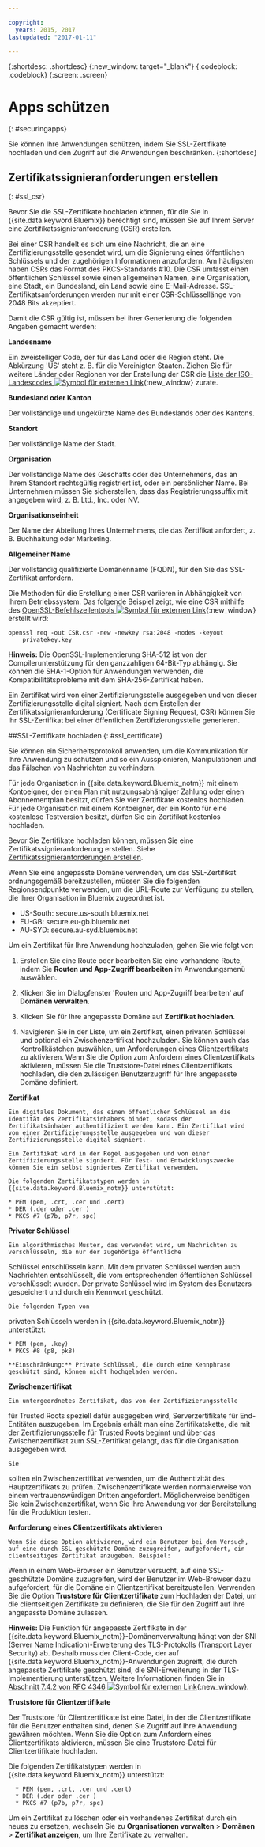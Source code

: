 ```yaml
---

copyright:
  years: 2015, 2017
lastupdated: "2017-01-11"

---
```



{:shortdesc: .shortdesc}
{:new_window: target="_blank"}
{:codeblock: .codeblock}
{:screen: .screen}

# Apps schützen
{: #securingapps}


Sie können Ihre Anwendungen schützen, indem Sie SSL-Zertifikate hochladen und den Zugriff auf die Anwendungen beschränken.
{:shortdesc}

## Zertifikatssignieranforderungen erstellen
{: #ssl_csr}

Bevor Sie die SSL-Zertifikate hochladen können, für die Sie in {{site.data.keyword.Bluemix}} berechtigt sind, müssen Sie auf
Ihrem Server eine Zertifikatssignieranforderung (CSR) erstellen.

Bei einer CSR handelt es sich um eine Nachricht, die an eine Zertifizierungsstelle
gesendet wird, um die Signierung eines öffentlichen Schlüssels und der zugehörigen Informationen
anzufordern. Am häufigsten haben CSRs das Format des PKCS-Standards #10. Die CSR umfasst einen öffentlichen Schlüssel
sowie einen allgemeinen Namen, eine Organisation, eine Stadt, ein Bundesland, ein Land sowie eine E-Mail-Adresse. SSL-Zertifikatsanforderungen
werden nur mit einer CSR-Schlüssellänge von 2048 Bits akzeptiert.

Damit die CSR gültig ist, müssen bei ihrer Generierung die folgenden Angaben gemacht werden:

**Landesname**

  Ein zweistelliger Code, der für das Land oder die Region steht. Die Abkürzung 'US' steht z. B. für die Vereinigten Staaten. Ziehen Sie für weitere Länder oder Regionen vor der Erstellung der CSR die [Liste der ISO-Landescodes ![Symbol für externen Link](../icons/launch-glyph.svg)](https://www.iso.org/obp/ui/#search){:new_window} zurate.

**Bundesland oder Kanton**

  Der vollständige und ungekürzte Name des Bundeslands oder des Kantons.

**Standort**

  Der vollständige Name der Stadt.

**Organisation**

  Der vollständige Name des Geschäfts oder des Unternehmens, das an Ihrem Standort rechtsgültig registriert ist,
oder ein persönlicher Name. Bei Unternehmen müssen Sie sicherstellen, dass das Registrierungssuffix mit angegeben wird, z. B. Ltd., Inc. oder NV.

**Organisationseinheit**

  Der Name der Abteilung Ihres Unternehmens, die das Zertifikat anfordert, z. B.
Buchhaltung oder Marketing.

**Allgemeiner Name**

  Der vollständig qualifizierte Domänenname (FQDN), für den Sie das SSL-Zertifikat anfordern.

Die Methoden für die Erstellung einer CSR variieren in Abhängigkeit von Ihrem Betriebssystem. Das folgende Beispiel zeigt, wie eine CSR mithilfe des [OpenSSL-Befehlszeilentools ![Symbol für externen Link](../icons/launch-glyph.svg)](http://www.openssl.org/){:new_window} erstellt wird:

```
openssl req -out CSR.csr -new -newkey rsa:2048 -nodes -keyout
    privatekey.key
```

**Hinweis:** Die OpenSSL-Implementierung SHA-512 ist von der Compilerunterstützung für den ganzzahligen 64-Bit-Typ abhängig. Sie können die SHA-1-Option für Anwendungen verwenden, die Kompatibilitätsprobleme mit dem SHA-256-Zertifikat haben.

Ein Zertifikat wird von einer Zertifizierungsstelle ausgegeben und von dieser Zertifizierungsstelle digital signiert. Nach dem Erstellen der Zertifikatssignieranforderung (Certificate Signing Request, CSR) können Sie Ihr SSL-Zertifikat bei einer öffentlichen Zertifizierungsstelle generieren.

##SSL-Zertifikate hochladen
{: #ssl_certificate}

Sie können ein Sicherheitsprotokoll anwenden, um die Kommunikation für Ihre Anwendung zu schützen und so ein Ausspionieren, Manipulationen und das
Fälschen von Nachrichten zu verhindern.

Für jede Organisation in {{site.data.keyword.Bluemix_notm}} mit einem Kontoeigner, der einen Plan mit
nutzungsabhängiger Zahlung oder einen Abonnementplan besitzt, dürfen Sie vier Zertifikate kostenlos hochladen. Für jede Organisation mit einem
Kontoeigner, der ein Konto für eine kostenlose Testversion besitzt, dürfen Sie ein Zertifikat kostenlos hochladen.

Bevor Sie Zertifikate hochladen können,
müssen Sie eine Zertifikatssignieranforderung erstellen. Siehe [Zertifikatssignieranforderungen erstellen](#ssl_csr).

Wenn Sie eine angepasste Domäne verwenden, um das SSL-Zertifikat ordnungsgemäß bereitzustellen, müssen Sie die folgenden Regionsendpunkte verwenden, um die URL-Route zur Verfügung zu stellen, die Ihrer Organisation in Bluemix zugeordnet ist.

  * US-South: secure.us-south.bluemix.net
  * EU-GB: secure.eu-gb.bluemix.net
  * AU-SYD: secure.au-syd.bluemix.net


Um ein Zertifikat für Ihre Anwendung hochzuladen, gehen Sie wie folgt vor:

1. Erstellen Sie eine Route oder bearbeiten Sie eine vorhandene Route, indem Sie **Routen und App-Zugriff bearbeiten** im Anwendungsmenü auswählen.

2. Klicken Sie im Dialogfenster 'Routen und App-Zugriff bearbeiten' auf **Domänen verwalten**.

3. Klicken Sie für Ihre angepasste Domäne auf **Zertifikat hochladen**.

4. Navigieren Sie in der Liste, um ein Zertifikat, einen privaten Schlüssel und optional ein Zwischenzertifikat hochzuladen. Sie können auch das Kontrollkästchen auswählen, um Anforderungen eines Clientzertifikats zu aktivieren. Wenn Sie die Option zum Anfordern eines Clientzertifikats aktivieren, müssen Sie die Truststore-Datei eines Clientzertifikats hochladen, die den zulässigen Benutzerzugriff für Ihre angepasste Domäne definiert.

  **Zertifikat**

    Ein digitales Dokument, das einen öffentlichen Schlüssel an die Identität des Zertifikatsinhabers bindet, sodass der Zertifikatsinhaber authentifiziert werden kann. Ein Zertifikat wird von einer Zertifizierungsstelle ausgegeben und von dieser Zertifizierungsstelle digital signiert.

    Ein Zertifikat wird in der Regel ausgegeben und von einer Zertifizierungsstelle signiert. Für Test- und Entwicklungszwecke können Sie ein selbst signiertes Zertifikat verwenden.

    Die folgenden Zertifikatstypen werden in {{site.data.keyword.Bluemix_notm}} unterstützt:

	* PEM (pem, .crt, .cer und .cert)
	* DER (.der oder .cer )
	* PKCS #7 (p7b, p7r, spc)

  **Privater Schlüssel**

    Ein algorithmisches Muster, das verwendet wird, um Nachrichten zu verschlüsseln, die nur der zugehörige öffentliche
Schlüssel entschlüsseln kann. Mit dem privaten Schlüssel werden auch Nachrichten entschlüsselt, die vom entsprechenden öffentlichen Schlüssel
verschlüsselt wurden. Der private Schlüssel wird im System des Benutzers gespeichert und durch ein Kennwort geschützt.

    Die folgenden Typen von
privaten Schlüsseln werden in
{{site.data.keyword.Bluemix_notm}} unterstützt:

    * PEM (pem, .key)
    * PKCS #8 (p8, pk8)

    **Einschränkung:** Private Schlüssel, die durch eine Kennphrase geschützt sind, können nicht hochgeladen werden.

  **Zwischenzertifikat**

    Ein untergeordnetes Zertifikat, das von der Zertifizierungsstelle
für Trusted Roots speziell dafür ausgegeben wird, Serverzertifikate für End-Entitäten auszugeben. Im Ergebnis erhält man eine Zertifikatskette, die mit der
Zertifizierungsstelle für Trusted Roots beginnt und über das Zwischenzertifikat zum SSL-Zertifikat gelangt, das für die Organisation ausgegeben wird.

    Sie
sollten ein Zwischenzertifikat verwenden, um die Authentizität des Hauptzertifikats zu prüfen. Zwischenzertifikate werden normalerweise von einem vertrauenswürdigen
Dritten angefordert. Möglicherweise benötigen Sie kein Zwischenzertifikat, wenn Sie Ihre Anwendung vor der Bereitstellung für die Produktion
testen.

  **Anforderung eines Clientzertifikats aktivieren**

    Wenn Sie diese Option aktivieren, wird ein Benutzer bei dem Versuch, auf eine durch SSL geschützte Domäne zuzugreifen, aufgefordert, ein clientseitiges Zertifikat anzugeben. Beispiel:
Wenn in einem Web-Browser ein Benutzer versucht, auf eine SSL-geschützte Domäne zuzugreifen, wird der
Benutzer im Web-Browser dazu aufgefordert, für die Domäne ein Clientzertifikat bereitzustellen. Verwenden Sie die Option **Truststore für Clientzertifikate** zum Hochladen der Datei, um die clientseitigen Zertifikate zu definieren, die Sie für den Zugriff auf Ihre angepasste Domäne zulassen.

  **Hinweis:** Die Funktion für angepasste Zertifikate in der {{site.data.keyword.Bluemix_notm}}-Domänenverwaltung hängt von der SNI (Server Name Indication)-Erweiterung des TLS-Protokolls (Transport Layer Security) ab. Deshalb muss der Client-Code, der auf {{site.data.keyword.Bluemix_notm}}-Anwendungen zugreift, die durch angepasste Zertifikate geschützt sind, die SNI-Erweiterung in der TLS-Implementierung unterstützen. Weitere Informationen finden Sie in [Abschnitt 7.4.2 von RFC 4346 ![Symbol für externen Link](../icons/launch-glyph.svg)](http://tools.ietf.org/html/rfc4346#section-7.4.2){:new_window}.

  **Truststore für Clientzertifikate**

  Der Truststore für Clientzertifikate ist eine Datei, in der die Clientzertifikate für die Benutzer enthalten sind, denen Sie Zugriff auf Ihre Anwendung gewähren möchten. Wenn Sie die Option zum Anfordern eines Clientzertifikats aktivieren, müssen Sie eine Truststore-Datei für Clientzertifikate hochladen.

   Die folgenden Zertifikatstypen werden in {{site.data.keyword.Bluemix_notm}} unterstützt:

      * PEM (pem, .crt, .cer und .cert)
	  * DER (.der oder .cer )
      * PKCS #7 (p7b, p7r, spc)

Um ein Zertifikat zu löschen oder ein vorhandenes Zertifikat durch ein neues zu ersetzen, wechseln Sie zu
**Organisationen verwalten** > **Domänen** > **Zertifikat anzeigen**,
um Ihre Zertifikate zu verwalten.
